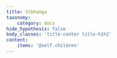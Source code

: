 ```yaml
---
title: Vibhaṅga
taxonomy:
    category: docs
hide_hypothesis: false
body_classes: 'title-center title-h1h2'
content:
    items: '@self.children'
---
```


